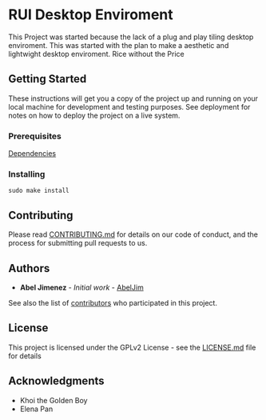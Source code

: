 # RUI Desktop Enviroment

This Project was started because the lack of a plug and play tiling desktop enviroment. 
This was started with the plan to make a aesthetic and lightwight desktop enviroment.
Rice without the Price

## Getting Started

These instructions will get you a copy of the project up and running on your local machine for development and testing purposes. See deployment for notes on how to deploy the project on a live system.

### Prerequisites
[Dependencies](docs/Depend.md)

### Installing

```
sudo make install
```

## Contributing

Please read [CONTRIBUTING.md]() for details on our code of conduct, and the process for submitting pull requests to us.

## Authors

* **Abel Jimenez** - *Initial work* - [AbelJim](https://github.com/abeljim)

See also the list of [contributors](https://github.com/your/project/contributors) who participated in this project.

## License

This project is licensed under the GPLv2 License - see the [LICENSE.md](LICENSE.md) file for details

## Acknowledgments

* Khoi the Golden Boy
* Elena Pan
